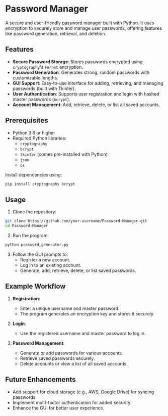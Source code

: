 # Password Manager

A secure and user-friendly password manager built with Python. It uses encryption to securely store and manage user passwords, offering features like password generation, retrieval, and deletion.

## Features

- **Secure Password Storage**: Stores passwords encrypted using `cryptography`'s `Fernet` encryption.
- **Password Generation**: Generates strong, random passwords with customizable lengths.
- **GUI Support**: Easy-to-use interface for adding, retrieving, and managing passwords (built with Tkinter).
- **User Authentication**: Supports user registration and login with hashed master passwords (`bcrypt`).
- **Account Management**: Add, retrieve, delete, or list all saved accounts.

## Prerequisites

- Python 3.8 or higher
- Required Python libraries:
  - `cryptography`
  - `bcrypt`
  - `tkinter` (comes pre-installed with Python)
  - `json`
  - `os`

Install dependencies using:
```bash
pip install cryptography bcrypt
```

## Usage

1. Clone the repository:
```bash
git clone https://github.com/your-username/Password-Manager.git
cd Password-Manager
```

2. Run the program:
```bash
python password_generator.py
```

3. Follow the GUI prompts to:
   - Register a new account.
   - Log in to an existing account.
   - Generate, add, retrieve, delete, or list saved passwords.

## Example Workflow

1. **Registration**:
   - Enter a unique username and master password.
   - The program generates an encryption key and stores it securely.

2. **Login**:
   - Use the registered username and master password to log in.

3. **Password Management**:
   - Generate or add passwords for various accounts.
   - Retrieve saved passwords securely.
   - Delete accounts or view a list of all saved accounts.

## Future Enhancements

- Add support for cloud storage (e.g., AWS, Google Drive) for syncing passwords.
- Implement multi-factor authentication for added security.
- Enhance the GUI for better user experience.
